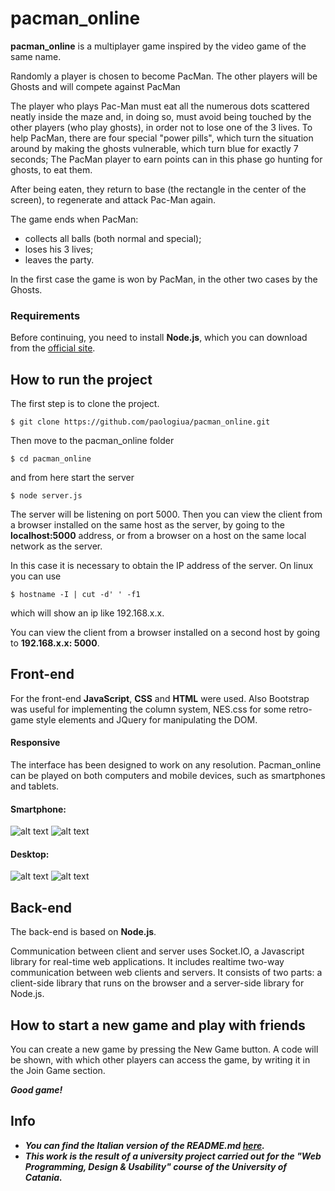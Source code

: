# pacman_online
**pacman_online** is a multiplayer game inspired by the video game of the same name.

Randomly a player is chosen to become PacMan. The other players will be Ghosts and will compete against PacMan

The player who plays Pac-Man must eat all the numerous dots scattered neatly inside the maze and, in doing so, must avoid being touched by the other players (who play ghosts), in order not to lose one of the 3 lives. To help PacMan, there are four special "power pills", which turn the situation around by making the ghosts vulnerable, which turn blue for exactly 7 seconds; The PacMan player to earn points can in this phase go hunting for ghosts, to eat them.

After being eaten, they return to base (the rectangle in the center of the screen), to regenerate and attack Pac-Man again.
 
The game ends when PacMan:
 * collects all balls (both normal and special);
 * loses his 3 lives;
 * leaves the party.
 
In the first case the game is won by PacMan, in the other two cases by the Ghosts.

### Requirements
Before continuing, you need to install **Node.js**, which you can download from the [official site](https://nodejs.org/).

## How to run the project
The first step is to clone the project.
```
$ git clone https://github.com/paologiua/pacman_online.git
```
Then move to the pacman_online folder
```
$ cd pacman_online
```
and from here start the server
```
$ node server.js
```

The server will be listening on port 5000.
Then you can view the client from a browser installed on the same host as the server, by going to the **localhost:5000** address,
or from a browser on a host on the same local network as the server.

In this case it is necessary to obtain the IP address of the server.
On linux you can use  
```
$ hostname -I | cut -d' ' -f1
```
which will show an ip like 192.168.x.x.

You can view the client from a browser installed on a second host by going to **192.168.x.x: 5000**.
## Front-end
For the front-end **JavaScript**, **CSS** and **HTML** were used. Also Bootstrap was useful for implementing the column system, NES.css for some retro-game style elements and JQuery for manipulating the DOM.
#### Responsive
The interface has been designed to work on any resolution. Pacman_online can be played on both computers and mobile devices, such as smartphones and tablets.
#### Smartphone:
![alt text](assets/img/mobile_main_page.png) ![alt text](assets/img/mobile_game_page.png)
#### Desktop:
![alt text](assets/img/computer_main_page.png) ![alt text](assets/img/computer_game_page.png)
## Back-end
The back-end is based on **Node.js**.

Communication between client and server uses Socket.IO, a Javascript library for real-time web applications. It includes realtime two-way communication between web clients and servers. It consists of two parts: a client-side library that runs on the browser and a server-side library for Node.js.

## How to start a new game and play with friends
You can create a new game by pressing the New Game button. A code will be shown, with which other players can access the game, by writing it in the Join Game section.

***Good game!***

## Info
- ***You can find the Italian version of the README.md [here](./README-IT.md).***
- ***This work is the result of a university project carried out for the "Web Programming, Design & Usability" course of the University of Catania.***
